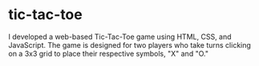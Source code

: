 # tic-tac-toe
I developed a web-based Tic-Tac-Toe game using HTML, CSS, and JavaScript. The game is designed for two players who take turns clicking on a 3x3 grid to place their respective symbols, "X" and "O."
